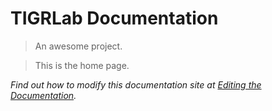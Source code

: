 # TIGRLab Documentation

> An awesome project.

> This is the home page.

*Find out how to modify this documentation site at [Editing the Documentation](/docs/other/Editing-Documentation).*

